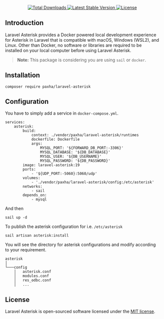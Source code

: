 <p align="center">
    <a href="https://packagist.org/packages/paxha/laravel-asterisk">
        <img src="https://img.shields.io/packagist/dt/paxha/laravel-asterisk" alt="Total Downloads">
    </a>
    <a href="https://packagist.org/packages/paxha/laravel-asterisk">
        <img src="https://img.shields.io/packagist/v/paxha/laravel-asterisk" alt="Latest Stable Version">
    </a>
    <a href="https://packagist.org/packages/paxha/laravel-asterisk">
        <img src="https://img.shields.io/packagist/l/paxha/laravel-asterisk" alt="License">
    </a>
</p>

## Introduction

Laravel Asterisk provides a Docker powered local development experience for Asterisk in Laravel that is compatible with
macOS, Windows (WSL2), and Linux. Other than Docker, no software or libraries are required to be installed on your local
computer before using Laravel Asterisk.

> **Note:** This package is considering you are using `sail` or `docker`.

## Installation

```shell
composer require paxha/laravel-asterisk
```

## Configuration

You have to simply add a service in `docker-compose.yml`.

```
services:    
    asterisk:
        build:
            context: ./vendor/paxha/laravel-asterisk/runtimes
            dockerfile: Dockerfile
            args:
                MYSQL_PORT: '${FORWARD_DB_PORT:-3306}'
                MYSQL_DATABASE: '${DB_DATABASE}'
                MYSQL_USER: '${DB_USERNAME}'
                MYSQL_PASSWORD: '${DB_PASSWORD}'
        image: laravel-asterisk:19
        ports:
            - '${UDP_PORT:-5060}:5060/udp'
        volumes:
            - './vendor/paxha/laravel-asterisk/config:/etc/asterisk'
        networks:
            - sail
        depends_on:
            - mysql 
```

And then

```shell
sail up -d
```

To publish the asterisk configuration for i.e. `/etc/asterisk`

```shell
sail artisan asterisk:install
```

You will see the directory for asterisk configurations and modify according to your requirement.

```
asterisk
│   
└───config
    │   asterisk.conf
    │   modules.conf
    │   res_odbc.conf
    │   ...
```

## License

Laravel Asterisk is open-sourced software licensed under the [MIT license](LICENSE.md).
